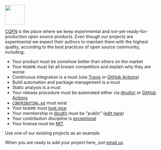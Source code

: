 <img src="https://avatars0.githubusercontent.com/u/67275796" width="64px"/>

[CQFN](https://github.com/cqfn)
is the place where we keep experimental
and not-yet-ready-for-production open source products.
Even though our projects are experimental we expect their
authors to maintain them with the highest quality, according
to the best practices of open source community, including:

  * Your product must be _somehow_ better than others on the market
  * Your `README` must list all known competitors and explain why they are worse
  * Continuous integration is a must (use [Travis](https://travis-ci.org/) or [GitHub Actions](https://github.com/features/actions))
  * Build automation and package management is a must
  * Static analysis is a must
  * Your release procedure must be automated either via [@rultor](https://www.rultor.com) or [GitHub Actions](https://github.com/features/actions)
  * [`CONTRIBUTING.md`](https://docs.github.com/en/github/building-a-strong-community/setting-guidelines-for-repository-contributors) must exist
  * Your `README` must [look nice](https://www.yegor256.com/2019/04/23/elegant-readme.html)
  * Your membership in [@cqfn](https://github.com/cqfn) must be "public" ([edit here](https://github.com/orgs/cqfn/people))
  * Your contribution discipline is [exceptional](https://www.yegor256.com/2015/06/08/deadly-sins-software-project.html)
  * Your license must be [MIT](https://opensource.org/licenses/MIT)

Use one of our existing projects as an example.

When you are ready to add your project here, just
[email us](mailto:team@cqfn.org).
